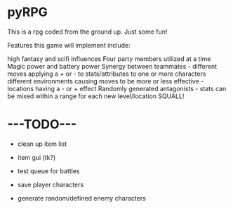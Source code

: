 # pyRPG
This is a rpg coded from the ground up. Just some fun!

Features this game will implement include:

high fantasy and scifi influences
Four party members utilized at a time
Magic power and battery power
Synergy between teammates - different moves applying a + or - to stats/attributes to one or more characters
different environments causing moves to be more or less effective - locations having a - or + effect
Randomly generated antagonists - stats can be mixed within a range for each new level/location
SQUALL!


# ---TODO---
- clean up item list
- item gui (tk?)

- test queue for battles
- save player characters
- generate random/defined enemy characters